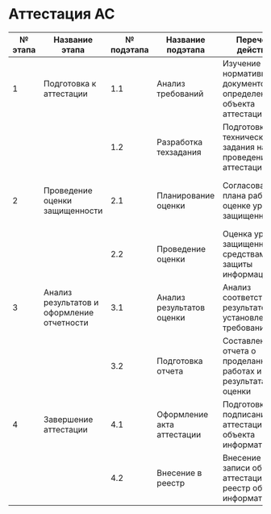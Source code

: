 # Аттестация АС

| № этапа | Название этапа | № подэтапа | Название подэтапа | Перечень действий | Роли/Должности | Описание результата | Нормативные документы | Артефакты |
|-|-|-|-|-|-|-|-|-|
| 1 | Подготовка к аттестации | 1.1 | Анализ требований | Изучение нормативных документов, определение объекта аттестации | Специалист по ИБ, юрисконсульт | Определение требований и границ аттестации | Положение от 25.11.1994, Приказ N 77 | Требования к аттестации |
| | | 1.2 | Разработка техзадания | Подготовка технического задания на проведение аттестации | Руководитель проекта, аналитик | Утвержденное техническое задание | Инф. сообщение Минцифры РФ от 03.06.2022 | Техническое задание |
| 2 | Проведение оценки защищенности | 2.1 | Планирование оценки | Согласование плана работ по оценке уровня защищенности | Менеджер проекта, специалист по ИБ | Утвержденный план работ | Приказ N 77, Инф. сообщение ФСТЭК от 02.09.2021 | План работ |
| | | 2.2 | Проведение оценки | Оценка уровня защищенности средствами защиты информации | Испытатель, эксперт по ИБ | Отчет об оценке защищенности | Приказ N 77, Инф. сообщение ФСТЭК от 11.04.2022 | Отчет об оценке |
| 3 | Анализ результатов и оформление отчетности | 3.1 | Анализ результатов оценки | Анализ соответствия результатов установленным требованиям | Специалист по ИБ, аудитор | Заключение о соответствии | Положение от 25.11.1994, Приказ N 147 | Заключение о соответствии |
| | | 3.2 | Подготовка отчета | Составление отчета о проделанных работах и результатах оценки | Аналитик, менеджер проекта | Отчет о проведении аттестации | Приказ N 77, Инф. сообщение ФСТЭК от 11.04.2022 | Отчет об аттестации |
| 4 | Завершение аттестации | 4.1 | Оформление акта аттестации | Подготовка и подписание акта аттестации объекта информатизации | Руководитель органа сертификации | Акт аттестации | Положение от 25.11.1994, Приказ N 77 | Акт аттестации |
| | | 4.2 | Внесение в реестр | Внесение записи об аттестации в реестр объектов информатизации | Администратор, документовед | Запись в реестре аттестаций | Приказ N 77, Инф. сообщение ФСТЭК от 11.04.2022 | Запись в реестре |

